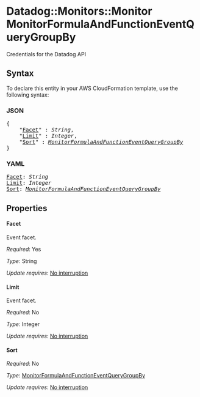 # Datadog::Monitors::Monitor MonitorFormulaAndFunctionEventQueryGroupBy

Credentials for the Datadog API

## Syntax

To declare this entity in your AWS CloudFormation template, use the following syntax:

### JSON

<pre>
{
    "<a href="#facet" title="Facet">Facet</a>" : <i>String</i>,
    "<a href="#limit" title="Limit">Limit</a>" : <i>Integer</i>,
    "<a href="#sort" title="Sort">Sort</a>" : <i><a href="monitorformulaandfunctioneventquerygroupby.md">MonitorFormulaAndFunctionEventQueryGroupBy</a></i>
}
</pre>

### YAML

<pre>
<a href="#facet" title="Facet">Facet</a>: <i>String</i>
<a href="#limit" title="Limit">Limit</a>: <i>Integer</i>
<a href="#sort" title="Sort">Sort</a>: <i><a href="monitorformulaandfunctioneventquerygroupby.md">MonitorFormulaAndFunctionEventQueryGroupBy</a></i>
</pre>

## Properties

#### Facet

Event facet.

_Required_: Yes

_Type_: String

_Update requires_: [No interruption](https://docs.aws.amazon.com/AWSCloudFormation/latest/UserGuide/using-cfn-updating-stacks-update-behaviors.html#update-no-interrupt)

#### Limit

Event facet.

_Required_: No

_Type_: Integer

_Update requires_: [No interruption](https://docs.aws.amazon.com/AWSCloudFormation/latest/UserGuide/using-cfn-updating-stacks-update-behaviors.html#update-no-interrupt)

#### Sort

_Required_: No

_Type_: <a href="monitorformulaandfunctioneventquerygroupby.md">MonitorFormulaAndFunctionEventQueryGroupBy</a>

_Update requires_: [No interruption](https://docs.aws.amazon.com/AWSCloudFormation/latest/UserGuide/using-cfn-updating-stacks-update-behaviors.html#update-no-interrupt)

